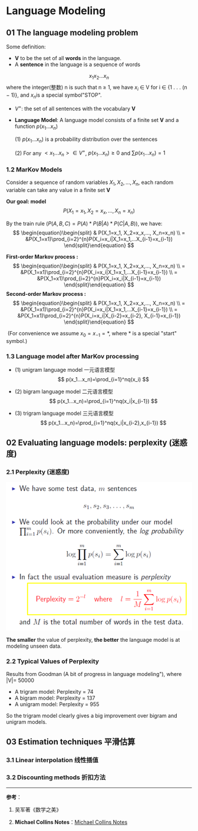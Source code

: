 

# Language Modeling

## 01 The language modeling problem

Some definition:

- **V** to be the set of all **words** in the language.
- A **sentence** in the language is a sequence of words

$$
x_1x_2 . . . x_n
$$
​	where the integer(整数) n is such that n ≥ 1, we have $x_i$ ∈ V for i ∈ {1 . . . (n − 1)}, and $x_n$is a special symbol"STOP".

- $V^+$: the set of all sentences with the vocabulary **V**

- **Language Model**: A language model consists of a finite set **V** and a function $p(x_1...x_n)$

  (1) $p(x_1...x_n)$ is a probability distribution over the sentences

  (2) For any $<x_1...x_n>\in V^+$, $p(x_1...x_n) \ge 0$ and $\sum p(x_1...x_n) = 1$

### 1.2 MarKov Models

Consider a sequence of random variables $X_1, X_2,..., X_n$, each random variable can take any value in a finite set **V**

**Our goal: model** 
$$
P(X_1=x_1, X_2=x_x,..., X_n=x_n)
$$


By the train rule ($P(A,B,C)=P(A)*P(B|A)*P(C|A,B)$), we have:
$$
\begin{equation}\begin{split}
& P(X_1=x_1, X_2=x_x,..., X_n=x_n) \\ 
= &P(X_1=x1)\prod_{i=2}^{n}P(X_i=x_i|X_1=x_1,...X_{i-1}=x_{i-1})
\end{split}\end{equation}
$$

**First-order Markov process :**
$$
\begin{equation}\begin{split}
& P(X_1=x_1, X_2=x_x,..., X_n=x_n) \\ 
= &P(X_1=x1)\prod_{i=2}^{n}P(X_i=x_i|X_1=x_1,...X_{i-1}=x_{i-1}) \\
= &P(X_1=x1)\prod_{i=2}^{n}P(X_i=x_i|X_{i-1}=x_{i-1})
\end{split}\end{equation}
$$
**Second-order Markov process :**
$$
\begin{equation}\begin{split}
& P(X_1=x_1, X_2=x_x,..., X_n=x_n) \\ 
= &P(X_1=x1)\prod_{i=2}^{n}P(X_i=x_i|X_1=x_1,...X_{i-1}=x_{i-1}) \\
= &P(X_1=x1)\prod_{i=2}^{n}P(X_i=x_i|X_{i-2}=x_{i-2}, X_{i-1}=x_{i-1})
\end{split}\end{equation}
$$

​	(For convenience we assume $x_0 = x_{-1} = *$, where * is a special "start" symbol.)

### 1.3 Language model after MarKov processing

- (1) unigram language model 一元语言模型
  $$
  p(x_1...x_n)=\prod_{i=1}^nq(x_i)
  $$
  
- (2) bigram language model 二元语言模型
  $$
  p(x_1...x_n)=\prod_{i=1}^nq(x_i|x_{i-1})
  $$

- (3) trigram language model 三元语言模型
  $$
  p(x_1...x_n)=\prod_{i=1}^nq(x_i|x_{i-2},x_{i-1})
  $$

## 02 Evaluating language models: perplexity (迷惑度)

### 2.1 Perplexity (迷惑度)

![Perplexity](./pictures/01_Perplexity.png)

**The smaller** the value of perplexity, **the better** the language model is at modeling unseen data.

### 2.2 Typical Values of Perplexity

Results from Goodman (A bit of progress in language modeling"), where |V|= 50000

- A trigram model: Perplexity = 74
- A bigram model: Perplexity = 137
- A unigram model: Perplexity = 955

So the trigram model clearly gives a big improvement over bigram and unigram models.

## 03 Estimation techniques 平滑估算

### 3.1 Linear interpolation 线性插值

### 3.2 Discounting methods 折扣方法





---
**参考**：
1. 吴军著《数学之美》

2. **Michael Collins Notes**：[Michael Collins Notes](<http://www.cs.columbia.edu/~mcollins/lm-spring2013.pdf>)

